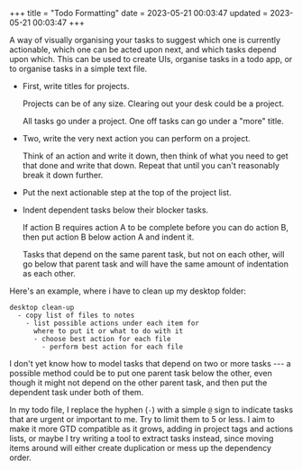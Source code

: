 +++
title = "Todo Formatting"
date = 2023-05-21 00:03:47
updated = 2023-05-21 00:03:47
+++

A way of visually organising your tasks 
to suggest which one is currently actionable,
which one can be acted upon next,
and which tasks depend upon which.
This can be used to create UIs,
organise tasks in a todo app,
or to organise tasks in a simple text file.

- First, write titles for projects.

  Projects can be of any size.
  Clearing out your desk could be a project.

  All tasks go under a project.
  One off tasks can go under a "more" title.

- Two, write the very next action you can perform on a project.

  Think of an action and write it down,
  then think of what you need to get that done
  and write that down.
  Repeat that until you can't reasonably break it down further.

- Put the next actionable step at the top of the project list.

- Indent dependent tasks below their blocker tasks.
  
  If action B requires action A to be complete
  before you can do action B,
  then put action B below action A and indent it.

  Tasks that depend on the same parent task,
  but not on each other,
  will go below that parent task and will have
  the same amount of indentation as each other.

Here's an example,
where i have to clean up my desktop folder:

```
desktop clean-up
  - copy list of files to notes
    - list possible actions under each item for
      where to put it or what to do with it
      - choose best action for each file
        - perform best action for each file
```

I don't yet know how to model tasks that depend on
two or more tasks ---
a possible method could be to put one parent task below the other,
even though it might not depend on the other parent task,
and then put the dependent task under both of them.

In my todo file, I replace the hyphen (`-`) with a simple `@` sign
to indicate tasks that are urgent or important to me.
Try to limit them to 5 or less.
I aim to make it more GTD compatible as it grows,
adding in project tags and actions lists,
or maybe I try writing a tool to extract tasks instead,
since moving items around will either create duplication
or mess up the dependency order.
